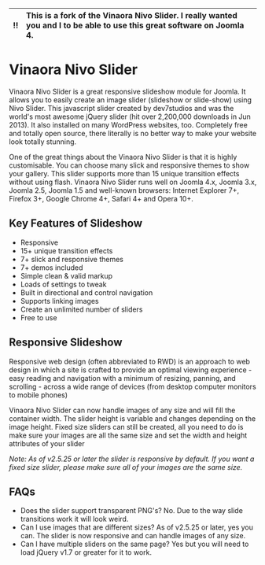 :bangbang: | This is a fork of the Vinaora Nivo Slider. I really wanted you and I to be able to use this great software on Joomla 4.
:---: | :---  


Vinaora Nivo Slider
===================

Vinaora Nivo Slider is a great responsive slideshow module for Joomla. It allows you to easily create an image slider (slideshow or slide-show) using Nivo Slider. This javascript slider created by dev7studios and was the world's most awesome jQuery slider (hit over 2,200,000 downloads in Jun 2013). It also installed on many WordPress websites, too. Completely free and totally open source, there literally is no better way to make your website look totally stunning.

One of the great things about the Vinaora Nivo Slider is that it is highly customisable. You can choose many slick and responsive themes to show your gallery. This slider supports more than 15 unique transition effects without using flash. Vinaora Nivo Slider runs well on Joomla 4.x, Joomla 3.x, Joomla 2.5, Joomla 1.5 and well-known browsers: Internet Explorer 7+, Firefox 3+, Google Chrome 4+, Safari 4+ and Opera 10+.

Key Features of Slideshow
-------------------------
* Responsive
* 15+ unique transition effects
* 7+ slick and responsive themes
* 7+ demos included
* Simple clean & valid markup
* Loads of settings to tweak
* Built in directional and control navigation
* Supports linking images
* Create an unlimited number of sliders
* Free to use

Responsive Slideshow
--------------------

Responsive web design (often abbreviated to RWD) is an approach to web design in which a site is crafted to provide an optimal viewing experience - easy reading and navigation with a minimum of resizing, panning, and scrolling - across a wide range of devices (from desktop computer monitors to mobile phones)

Vinaora Nivo Slider can now handle images of any size and will fill the container width. The slider height is variable and changes depending on the image height. Fixed size sliders can still be created, all you need to do is make sure your images are all the same size and set the width and height attributes of your slider

*Note: As of v2.5.25 or later the slider is responsive by default. If you want a fixed size slider, please make sure all of your images are the same size.*

FAQs
----
* Does the slider support transparent PNG's?
No. Due to the way slide transitions work it will look weird.
* Can I use images that are different sizes?
As of v2.5.25 or later, yes you can. The slider is now responsive and can handle images of any size.
* Can I have multiple sliders on the same page?
Yes but you will need to load jQuery v1.7 or greater for it to work.
